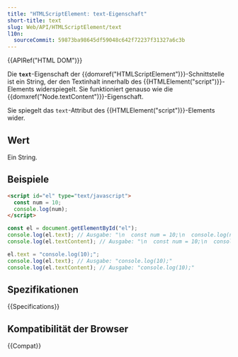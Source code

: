 ```yaml
---
title: "HTMLScriptElement: text-Eigenschaft"
short-title: text
slug: Web/API/HTMLScriptElement/text
l10n:
  sourceCommit: 59873ba98645df59048c642f72237f31327a6c3b
---
```


{{APIRef("HTML DOM")}}

Die **`text`**-Eigenschaft der {{domxref("HTMLScriptElement")}}-Schnittstelle ist ein String, der den Textinhalt innerhalb des {{HTMLElement("script")}}-Elements widerspiegelt. Sie funktioniert genauso wie die {{domxref("Node.textContent")}}-Eigenschaft.

Sie spiegelt das `text`-Attribut des {{HTMLElement("script")}}-Elements wider.

## Wert

Ein String.

## Beispiele

```html
<script id="el" type="text/javascript">
  const num = 10;
  console.log(num);
</script>
```

```js
const el = document.getElementById("el");
console.log(el.text); // Ausgabe: "\n  const num = 10;\n  console.log(num);\n"
console.log(el.textContent); // Ausgabe: "\n  const num = 10;\n  console.log(num);\n"

el.text = "console.log(10);";
console.log(el.text); // Ausgabe: "console.log(10);"
console.log(el.textContent); // Ausgabe: "console.log(10);"
```

## Spezifikationen

{{Specifications}}

## Kompatibilität der Browser

{{Compat}}
